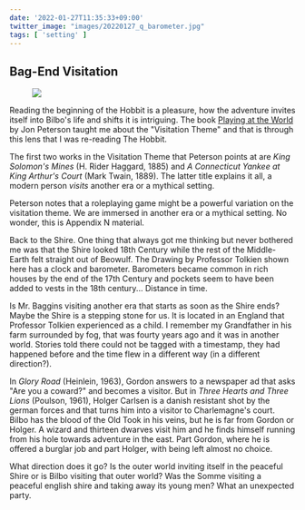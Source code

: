 ```yaml
---
date: '2022-01-27T11:35:33+09:00'
twitter_image: "images/20220127_q_barometer.jpg"
tags: [ 'setting' ]
---
```


## Bag-End Visitation

<figure class="right largest">
<a href="images/20220127_bagend.jpg"><img src="images/20220127_bagend.jpg" loading="lazy" /></a>
<figcaption>
</figcaption>
</figure>

Reading the beginning of the Hobbit is a pleasure, how the adventure invites itself into Bilbo's life and shifts it is intriguing. The book [Playing at the World](https://www.goodreads.com/book/show/15784870-playing-at-the-world) by Jon Peterson taught me about the "Visitation Theme" and that is through this lens that I was re-reading The Hobbit.

The first two works in the Visitation Theme that Peterson points at are _King Solomon's Mines_ (H. Rider Haggard, 1885) and _A Connecticut Yankee at King Arthur's Court_ (Mark Twain, 1889). The latter title explains it all, a modern person _visits_ another era or a mythical setting.

Peterson notes that a roleplaying game might be a powerful variation on the visitation theme. We are immersed in another era or a mythical setting. No wonder, this is Appendix N material.

Back to the Shire. One thing that always got me thinking but never bothered me was that the Shire looked 18th Century while the rest of the Middle-Earth felt straight out of Beowulf. The Drawing by Professor Tolkien shown here has a clock and barometer. Barometers became common in rich houses by the end of the 17th Century and pockets seem to have been added to vests in the 18th century... Distance in time.

Is Mr. Baggins visiting another era that starts as soon as the Shire ends? Maybe the Shire is a stepping stone for us. It is located in an England that Professor Tolkien experienced as a child. I remember my Grandfather in his farm surrounded by fog, that was fourty years ago and it was in another world. Stories told there could not be tagged with a timestamp, they had happened before and the time flew in a different way (in a different direction?).

In _Glory Road_ (Heinlein, 1963), Gordon answers to a newspaper ad that asks "Are you a coward?" and becomes a visitor. But in _Three Hearts and Three Lions_ (Poulson, 1961), Holger Carlsen is a danish resistant shot by the german forces and that turns him into a visitor to Charlemagne's court. Bilbo has the blood of the Old Took in his veins, but he is far from Gordon or Holger. A wizard and thirteen dwarves visit him and he finds himself running from his hole towards adventure in the east. Part Gordon, where he is offered a burglar job and part Holger, with being left almost no choice.

What direction does it go? Is the outer world inviting itself in the peaceful Shire or is Bilbo visiting that outer world? Was the Somme visiting a peaceful english shire and taking away its young men? What an unexpected party.

